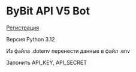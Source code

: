 <h1>ByBit API V5 Bot</h1>
<p>
<a href="https://www.bybit.com/invite?ref=7LLNQZ">Регистрация</a>
</p>
<p>Версия Python 3.12</p>
<p>Из файла .dotenv перенести данные в файл .env</p>
<p>Запонить API_KEY, API_SECRET</p>
